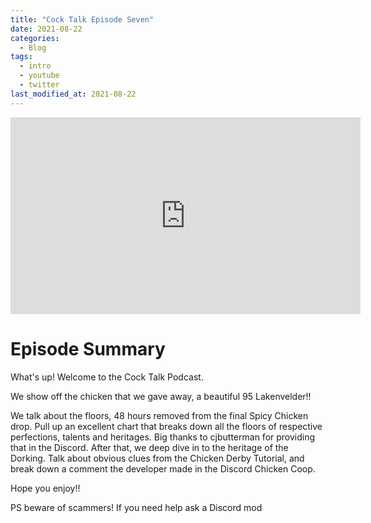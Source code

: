 ```yaml
---
title: "Cock Talk Episode Seven"
date: 2021-08-22
categories:
  - Blog
tags:
  - intro
  - youtube
  - twitter
last_modified_at: 2021-08-22
---
```


<iframe width="560" height="315" src="https://www.youtube.com/embed/UIzilOiEjP4" title="YouTube video player" frameborder="0" allow="accelerometer; autoplay; clipboard-write; encrypted-media; gyroscope; picture-in-picture" allowfullscreen></iframe>

# Episode Summary

What's up! Welcome to the Cock Talk Podcast.

We show off the chicken that we gave away, a beautiful 95 Lakenvelder!! 

We talk about the floors, 48 hours removed from the final Spicy Chicken drop. Pull up an excellent chart that breaks down all the floors of respective perfections, talents and heritages. Big thanks to cjbutterman for providing that in the Discord. After that, we deep dive in to the heritage of the Dorking. Talk about obvious clues from the Chicken Derby Tutorial, and break down a comment the developer made in the Discord Chicken Coop.

Hope you enjoy!! 

PS beware of scammers! If you need help ask a Discord mod 

